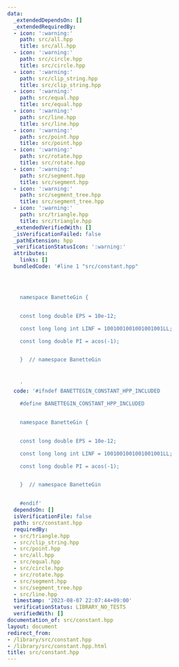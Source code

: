 ```yaml
---
data:
  _extendedDependsOn: []
  _extendedRequiredBy:
  - icon: ':warning:'
    path: src/all.hpp
    title: src/all.hpp
  - icon: ':warning:'
    path: src/circle.hpp
    title: src/circle.hpp
  - icon: ':warning:'
    path: src/clip_string.hpp
    title: src/clip_string.hpp
  - icon: ':warning:'
    path: src/equal.hpp
    title: src/equal.hpp
  - icon: ':warning:'
    path: src/line.hpp
    title: src/line.hpp
  - icon: ':warning:'
    path: src/point.hpp
    title: src/point.hpp
  - icon: ':warning:'
    path: src/rotate.hpp
    title: src/rotate.hpp
  - icon: ':warning:'
    path: src/segment.hpp
    title: src/segment.hpp
  - icon: ':warning:'
    path: src/segment_tree.hpp
    title: src/segment_tree.hpp
  - icon: ':warning:'
    path: src/triangle.hpp
    title: src/triangle.hpp
  _extendedVerifiedWith: []
  _isVerificationFailed: false
  _pathExtension: hpp
  _verificationStatusIcon: ':warning:'
  attributes:
    links: []
  bundledCode: '#line 1 "src/constant.hpp"




    namespace BanetteGin {


    const long double EPS = 10e-12;

    const long long int LINF = 1001001001001001001LL;

    const long double PI = acos(-1);


    }  // namespace BanetteGin



    '
  code: '#ifndef BANETTEGIN_CONSTANT_HPP_INCLUDED

    #define BANETTEGIN_CONSTANT_HPP_INCLUDED


    namespace BanetteGin {


    const long double EPS = 10e-12;

    const long long int LINF = 1001001001001001001LL;

    const long double PI = acos(-1);


    }  // namespace BanetteGin


    #endif'
  dependsOn: []
  isVerificationFile: false
  path: src/constant.hpp
  requiredBy:
  - src/triangle.hpp
  - src/clip_string.hpp
  - src/point.hpp
  - src/all.hpp
  - src/equal.hpp
  - src/circle.hpp
  - src/rotate.hpp
  - src/segment.hpp
  - src/segment_tree.hpp
  - src/line.hpp
  timestamp: '2023-08-07 22:07:44+09:00'
  verificationStatus: LIBRARY_NO_TESTS
  verifiedWith: []
documentation_of: src/constant.hpp
layout: document
redirect_from:
- /library/src/constant.hpp
- /library/src/constant.hpp.html
title: src/constant.hpp
---
```

